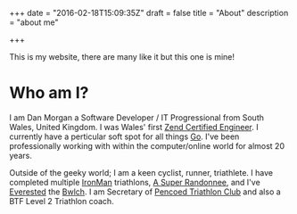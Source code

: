 +++
date = "2016-02-18T15:09:35Z"
draft = false
title = "About"
description = "about me"

+++

This is my website, there are many like it but this one is mine!

# Who am I?

I am Dan Morgan a Software Developer / IT Progressional from South Wales, United Kingdom. I was Wales' first [Zend Certified Engineer](http://www.zend.com/en/yellow-pages/ZEND002284). I currently have a perticular soft spot for all things [Go](https://golang.org). I've been professionally working with within the computer/online world for almost 20 years.

Outside of the geeky world; I am a keen cyclist, runner, triathlete. I have completed multiple [IronMan](http://www.ironman.com) triathlons, [A Super Randonnee](http://www.audax-club-parisien.com/EN/421.html), and I've [Everested](http://www.everesting.cc/the-rules/) the [Bwlch](http://veloviewer.com/everesting/329707367). I am Secretary of [Pencoed Triathlon Club](http://pencoedtri.club) and also a BTF Level 2 Triathlon coach.
